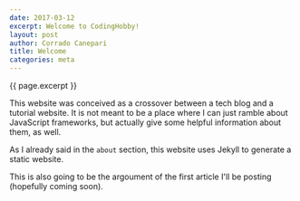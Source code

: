```yaml
---
date: 2017-03-12
excerpt: Welcome to CodingHobby!
layout: post
author: Corrado Canepari
title: Welcome
categories: meta
---
```


<p class="title">{{ page.excerpt }}</p>
This website was conceived as a crossover between a tech blog and a tutorial website.
It is not meant to be a place where I can just ramble about JavaScript frameworks, but actually give some helpful information about them, as well.

As I already said in the ```about``` section, this website uses Jekyll to generate a static website.

This is also going to be the argoument of the first article I'll be posting (hopefully coming soon).
